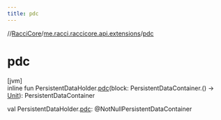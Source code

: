 ```yaml
---
title: pdc
---
```

//[RacciCore](../../index.html)/[me.racci.raccicore.api.extensions](index.html)/[pdc](pdc.html)



# pdc



[jvm]\
inline fun PersistentDataHolder.[pdc](pdc.html)(block: PersistentDataContainer.() -&gt; [Unit](https://kotlinlang.org/api/latest/jvm/stdlib/kotlin/-unit/index.html)): PersistentDataContainer

val PersistentDataHolder.[pdc](pdc.html): @NotNullPersistentDataContainer




